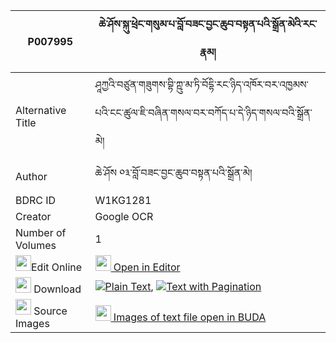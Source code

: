|P007995|ཆེ་ཤོས་སྐུ་ཕྲེང་གསུམ་པ་བློ་བཟང་བྱང་ཆུབ་བསྟན་པའི་སྒྲོན་མེའི་རང་རྣམ། 
| --- | --- 
|Alternative Title |ཤཱཀྱའི་བཙུན་གཟུགས་བྷི་ཀྵུ་མ་ཏི་བོདྷི་རང་ཉིད་འཁོར་བར་འཁྱམས་པའི་ངང་ཚུལ་ཇི་བཞིན་གསལ་བར་བཀོད་པ་དེ་ཉིད་གསལ་བའི་སྒྲོན་མེ།
|Author| ཆེ་ཤོས ༠༣་བློ་བཟང་བྱང་ཆུབ་བསྟན་པའི་སྒྲོན་མེ།
|BDRC ID | W1KG1281
|Creator | Google OCR
|Number of Volumes| 1
|<img width="25" src="https://img.icons8.com/color/25/000000/edit-property.png">Edit Online| [<img width="25" src="https://avatars.githubusercontent.com/u/45091458?s=200&v=4"> Open in Editor](http://editor.openpecha.org/P007995)
|<img width="25" src="https://img.icons8.com/fluent/48/000000/download-2.png"/>  Download | [![](https://img.icons8.com/color/20/000000/txt.png)Plain Text](https://github.com/Openpecha/P007995/releases/download/v2/che_sho_kutreng_sumpa_lozang_c_plain_P007995.zip), [![](https://img.icons8.com/color/20/000000/txt.png)Text with Pagination](https://github.com/Openpecha/P007995/releases/download/v2/che_sho_kutreng_sumpa_lozang_c_pages_P007995.zip)
|<img width="25" src="https://img.icons8.com/plasticine/100/000000/pictures-folder.png"/>  Source Images | [<img width="25" src="https://library.bdrc.io/icons/BUDA-small.svg"> Images of text file open in BUDA](https://library.bdrc.io/show/bdr:W1KG1281)